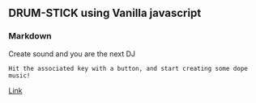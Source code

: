 ## DRUM-STICK using Vanilla javascript

### Markdown

Create sound and you are the next DJ

``Hit the associated key with a button, and start creating some dope music!``

[Link](https://sachinfernandez.github.io/DRUM-STICK/)
